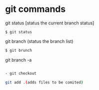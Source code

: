 # git commands

git status [status the current branch status]

```
$ git status
```

git branch (status the branch list)

```sh
$ git brunch
```

git branch -a 

```sh

- git checkout

git add .(adds files to be comited)

